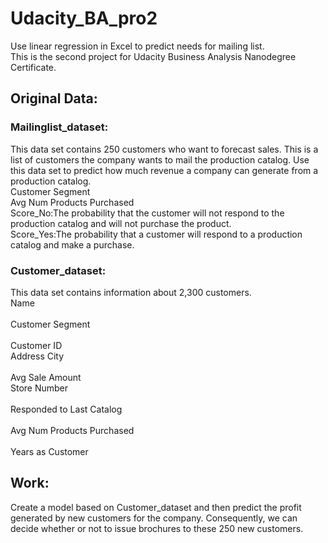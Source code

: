 # Udacity_BA_pro2
Use linear regression in Excel to predict needs for mailing list.<br>
This is the second project for Udacity Business Analysis Nanodegree Certificate.

## Original Data:
### Mailinglist_dataset:
This data set contains 250 customers who want to forecast sales. This is a list of customers the company wants to mail the production catalog. Use this data set to predict how much revenue a company can generate from a production catalog.<br>
Customer Segment<br>
Avg Num Products Purchased<br>
Score_No:The probability that the customer will not respond to the production catalog and will not purchase the product.<br>
Score_Yes:The probability that a customer will respond to a production catalog and make a purchase.<br>
### Customer_dataset:
This data set contains information about 2,300 customers.<br>
Name<br>	
Customer Segment<br>	
Customer ID<br>	
Address	City<br>	
Avg Sale Amount<br>	
Store Number<br>	
Responded to Last Catalog<br>	
Avg Num Products Purchased<br>	
Years as Customer<br>

## Work:
Create a model based on Customer_dataset and then predict the profit generated by new customers for the company. Consequently, we can decide whether or not to issue brochures to these 250 new customers.

